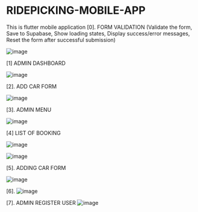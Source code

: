 # RIDEPICKING-MOBILE-APP
This is flutter mobile application
[0]. FORM VALIDATION (Validate the form, Save to Supabase, Show loading states, Display success/error messages, Reset the form after successful submission)

![image](https://github.com/user-attachments/assets/d4b9fd75-12d5-4a87-82cc-9b890072d307)


[1] ADMIN DASHBOARD

![image](https://github.com/user-attachments/assets/5b8fd997-c957-48ef-acdb-6118ab801c92)

[2]. ADD CAR FORM

![image](https://github.com/user-attachments/assets/46d76f5b-13f9-4f0c-81cf-65d904e4d893)

[3]. ADMIN MENU

![image](https://github.com/user-attachments/assets/49e171f6-8746-449b-91ef-a174a717c64f)


[4] LIST OF BOOKING

![image](https://github.com/user-attachments/assets/2a3208d4-1b63-49e0-a09d-d261fa9d194d)



![image](https://github.com/user-attachments/assets/949cbd31-5480-4dd6-8131-529da851297c)


[5]. ADDING CAR FORM

![image](https://github.com/user-attachments/assets/6c49a9f5-9a18-4461-8176-b37438f88802)


[6]. 
![image](https://github.com/user-attachments/assets/cc666d0d-74fa-4270-a348-ea9974b40c91)

[7]. ADMIN REGISTER USER
![image](https://github.com/user-attachments/assets/77a0dea9-cd96-46be-a878-8a728e5a8063)

